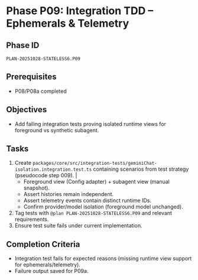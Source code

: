 # Phase P09: Integration TDD – Ephemerals & Telemetry

## Phase ID
`PLAN-20251028-STATELESS6.P09`

## Prerequisites
- P08/P08a completed

## Objectives
- Add failing integration tests proving isolated runtime views for foreground vs synthetic subagent.

## Tasks
1. Create `packages/core/src/integration-tests/geminiChat-isolation.integration.test.ts` containing scenarios from test strategy (pseudocode step 009). |
   - Foreground view (Config adapter) + subagent view (manual snapshot).
   - Assert histories remain independent.
   - Assert telemetry events contain distinct runtime IDs.
   - Confirm provider/model isolation (foreground model unchanged).
2. Tag tests with `@plan PLAN-20251028-STATELESS6.P09` and relevant requirements.
3. Ensure test suite fails under current implementation.

## Completion Criteria
- Integration test fails for expected reasons (missing runtime view support for ephemerals/telemetry).
- Failure output saved for P09a.
